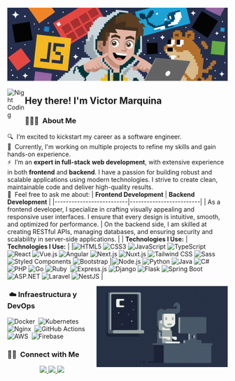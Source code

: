 ![victor-marquina Banner](https://github.com/victor-marquina/victor-marquina/blob/main/Img/a-vibrant-2d-animated-illustration-of-a-_uRxnwkarR3u5pw8y-VSTNA_BmmRxaVxTbOriNOYdzsUVg.png)

<img alt="Night Coding" src="./assets/Hand%20Wave.gif" width='40' align="left"/><h2 align="left">Hey there! I'm Victor Marquina</h2>



### 👨🏻‍💻 &nbsp;About Me

🔍 &nbsp;I’m excited to kickstart my career as a software engineer. \
🌱 &nbsp;Currently, I'm working on multiple projects to refine my skills and gain hands-on experience.\
⚡ &nbsp;I’m an **expert in full-stack web development**, with extensive experience in both **frontend** and **backend**. I have a passion for building robust and scalable applications using modern technologies. I strive to create clean, maintainable code and deliver high-quality results.\
💬&nbsp; Feel free to ask me about:
| **Frontend Development** | **Backend Development** |
|--------------------------|-------------------------|
| As a frontend developer, I specialize in crafting visually appealing and responsive user interfaces. I ensure that every design is intuitive, smooth, and optimized for performance. | On the backend side, I am skilled at creating RESTful APIs, managing databases, and ensuring security and scalability in server-side applications. |
| **Technologies I Use:** | **Technologies I Use:** |
|![HTML5](https://img.shields.io/badge/html5-%23E34F26.svg?style=for-the-badge&logo=html5&logoColor=white)&nbsp;![CSS3](https://img.shields.io/badge/css3-%231572B6.svg?style=for-the-badge&logo=css3&logoColor=white)&nbsp;![JavaScript](https://img.shields.io/badge/javascript-%23F7DF1E.svg?style=for-the-badge&logo=javascript&logoColor=black)&nbsp;![TypeScript](https://img.shields.io/badge/typescript-%23007ACC.svg?style=for-the-badge&logo=typescript&logoColor=white)&nbsp;![React](https://img.shields.io/badge/react-%2361DAFB.svg?style=for-the-badge&logo=react&logoColor=black)&nbsp;![Vue.js](https://img.shields.io/badge/vuejs-%2335495e.svg?style=for-the-badge&logo=vue.js&logoColor=%234FC08D)&nbsp;![Angular](https://img.shields.io/badge/angular-%23DD0031.svg?style=for-the-badge&logo=angular&logoColor=white)&nbsp;![Next.js](https://img.shields.io/badge/next.js-%23000000.svg?style=for-the-badge&logo=next.js&logoColor=white)&nbsp;![Nuxt.js](https://img.shields.io/badge/nuxt.js-%2300DC82.svg?style=for-the-badge&logo=nuxt.js&logoColor=white)&nbsp;![Tailwind CSS](https://img.shields.io/badge/tailwindcss-%2306B6D4.svg?style=for-the-badge&logo=tailwind-css&logoColor=white)&nbsp;![Sass](https://img.shields.io/badge/sass-%23CC6699.svg?style=for-the-badge&logo=sass&logoColor=white)&nbsp;![Styled Components](https://img.shields.io/badge/styled--components-DB7093?style=for-the-badge&logo=styled-components&logoColor=white)&nbsp;![Bootstrap](https://img.shields.io/badge/bootstrap-%237952B3.svg?style=for-the-badge&logo=bootstrap&logoColor=white)&nbsp;|![Node.js](https://img.shields.io/badge/node.js-%23339933.svg?style=for-the-badge&logo=node.js&logoColor=white)&nbsp;![Python](https://img.shields.io/badge/python-%233776AB.svg?style=for-the-badge&logo=python&logoColor=white)&nbsp;![Java](https://img.shields.io/badge/java-%23ED8B00.svg?style=for-the-badge&logo=openjdk&logoColor=white)&nbsp;![C#](https://img.shields.io/badge/c%23-%23239120.svg?style=for-the-badge&logo=c-sharp&logoColor=white)&nbsp;![PHP](https://img.shields.io/badge/php-%23777BB4.svg?style=for-the-badge&logo=php&logoColor=white)&nbsp;![Go](https://img.shields.io/badge/go-%2300ADD8.svg?style=for-the-badge&logo=go&logoColor=white)&nbsp;![Ruby](https://img.shields.io/badge/ruby-%23CC342D.svg?style=for-the-badge&logo=ruby&logoColor=white)&nbsp; ![Express.js](https://img.shields.io/badge/express.js-%23404d59.svg?style=for-the-badge&logo=express&logoColor=white)&nbsp;![Django](https://img.shields.io/badge/django-%23092E20.svg?style=for-the-badge&logo=django&logoColor=white)&nbsp;![Flask](https://img.shields.io/badge/flask-%23000.svg?style=for-the-badge&logo=flask&logoColor=white)&nbsp;![Spring Boot](https://img.shields.io/badge/spring%20boot-%236DB33F.svg?style=for-the-badge&logo=spring-boot&logoColor=white)&nbsp;![ASP.NET](https://img.shields.io/badge/asp.net-%235C2D91.svg?style=for-the-badge&logo=.net&logoColor=white)&nbsp;![Laravel](https://img.shields.io/badge/laravel-%23FF2D20.svg?style=for-the-badge&logo=laravel&logoColor=white)&nbsp;![NestJS](https://img.shields.io/badge/nestjs-%23E0234E.svg?style=for-the-badge&logo=nestjs&logoColor=white)&nbsp;|

<img alt="Night Coding" src="https://raw.githubusercontent.com/AVS1508/AVS1508/master/assets/Night-Coding.gif" align="right"/>

###  &nbsp;☁️ Infraestructura y DevOps

![Docker](https://img.shields.io/badge/docker-%230db7ed.svg?style=for-the-badge&logo=docker&logoColor=white)&nbsp;
![Kubernetes](https://img.shields.io/badge/kubernetes-%23326ce5.svg?style=for-the-badge&logo=kubernetes&logoColor=white)&nbsp;
![Nginx](https://img.shields.io/badge/nginx-%23009639.svg?style=for-the-badge&logo=nginx&logoColor=white)&nbsp;
![GitHub Actions](https://img.shields.io/badge/github%20actions-%232671E5.svg?style=for-the-badge&logo=githubactions&logoColor=white)&nbsp;
![AWS](https://img.shields.io/badge/aws-%23FF9900.svg?style=for-the-badge&logo=amazonaws&logoColor=white)&nbsp;
![Firebase](https://img.shields.io/badge/firebase-%23039BE5.svg?style=for-the-badge&logo=firebase&logoColor=white)&nbsp;



### 🤝🏻 &nbsp;Connect with Me

<p align="center">
<a href="[https://www.linkedin.com/in/ask2001/](https://www.linkedin.com/in/victor-marquina-dev/)">
  <img src="https://img.shields.io/badge/-Victor%20Marquina%20Mora-0077B5?style=flat&logo=Linkedin&logoColor=white"/>
</a>
<a href="mailto:victor.marquina30@gmail.com">
  <img src="https://img.shields.io/badge/-Victor%20Marquina-D14836?style=flat&logo=Gmail&logoColor=white"/>
</a>
<a href="https://www.instagram.com/vj_130101">
  <img src="https://img.shields.io/badge/-Victor%20Marquina-E4405F?style=flat&logo=Instagram&logoColor=white"/>
</a>
